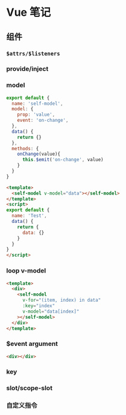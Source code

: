 # Vue 笔记

## 组件

### ```$attrs/$listeners```

### provide/inject

### model

```javascript
export default {
  name: 'self-model',
  model: {
    prop: 'value',
    event: 'on-change',
  },
  data() {
    return {}
  },
  methods: {
    onChange(value){
      this.$emit('on-change', value)
    }
  }
}
```

```html
<template>
  <self-model v-model="data"></self-model>
</template>
<script>
export default {
  name: 'Test',
  data() {
    return {
      data: {}
    }
  }
}
</script>
```

### loop v-model

```html
<template>
  <div>
    <self-model
      v-for="(item, index) in data"
      :key="index"
      v-model="data[index]"
    ></self-model>
  </div>
</template>
```

### $event argument

```html
<div></div>
```

### key


### slot/scope-slot


### 自定义指令


